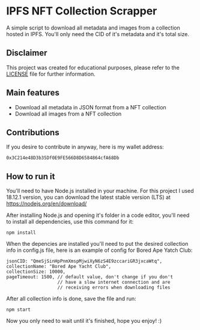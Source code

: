# IPFS NFT Collection Scrapper

A simple script to download all metadata and images from a collection hosted in IPFS. You'll only need the CID of it's metadata and it's total size.

## Disclaimer
This project was created for educational purposes, please refer to the [LICENSE](LICENSE) file for further information.

## Main features
- Download all metadata in JSON format from a NFT collection
- Download all images from a NFT collection

## Contributions
If you desire to contribute in anyway, here is my wallet address:

    0x3C214e48D3b35Df0E9FE566D8D6584864cfA68Db

## How to run it
You'll need to have Node.js installed in your machine. For this project I used 18.12.1 version, you can download the latest stable version (LTS) at https://nodejs.org/en/download/

After installing Node.js and opening it's folder in a code editor, you'll need to install all dependencies, use this command for it:

    npm install

When the depencies are installed you'll need to put the desired collection info in config.js file, here is an example of config for Bored Ape Yatch Club:

    jsonCID: "QmeSjSinHpPnmXmspMjwiXyN6zS4E9zccariGR3jxcaWtq",
    collectionName: "Bored Ape Yacht Club",
    collectionSize: 10000,
    pageTimeout: 1500, // default value, don't change if you don't
                       // have a slow internet connection and are 
                       // receiving errors when downloading files

After all collection info is done, save the file and run:

    npm start

Now you only need to wait until it's finished, hope you enjoy! :)
